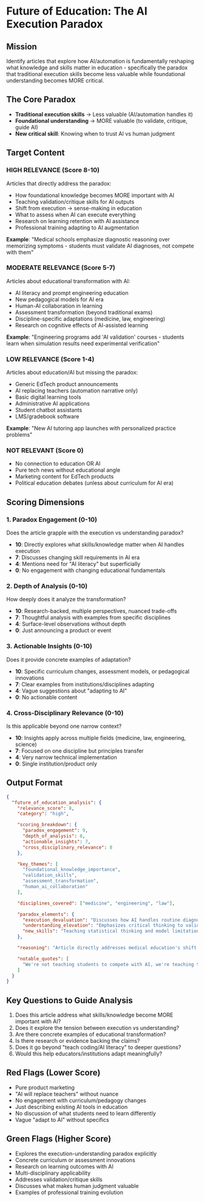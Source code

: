 # Future of Education: The AI Execution Paradox

## Mission
Identify articles that explore how AI/automation is fundamentally reshaping what knowledge and skills matter in education - specifically the paradox that traditional execution skills become less valuable while foundational understanding becomes MORE critical.

## The Core Paradox
- **Traditional execution skills** → Less valuable (AI/automation handles it)
- **Foundational understanding** → MORE valuable (to validate, critique, guide AI)
- **New critical skill**: Knowing when to trust AI vs human judgment

## Target Content

### HIGH RELEVANCE (Score 8-10)
Articles that directly address the paradox:
- How foundational knowledge becomes MORE important with AI
- Teaching validation/critique skills for AI outputs
- Shift from execution → sense-making in education
- What to assess when AI can execute everything
- Research on learning retention with AI assistance
- Professional training adapting to AI augmentation

**Example**: "Medical schools emphasize diagnostic reasoning over memorizing symptoms - students must validate AI diagnoses, not compete with them"

### MODERATE RELEVANCE (Score 5-7)
Articles about educational transformation with AI:
- AI literacy and prompt engineering education
- New pedagogical models for AI era
- Human-AI collaboration in learning
- Assessment transformation (beyond traditional exams)
- Discipline-specific adaptations (medicine, law, engineering)
- Research on cognitive effects of AI-assisted learning

**Example**: "Engineering programs add 'AI validation' courses - students learn when simulation results need experimental verification"

### LOW RELEVANCE (Score 1-4)
Articles about education/AI but missing the paradox:
- Generic EdTech product announcements
- AI replacing teachers (automation narrative only)
- Basic digital learning tools
- Administrative AI applications
- Student chatbot assistants
- LMS/gradebook software

**Example**: "New AI tutoring app launches with personalized practice problems"

### NOT RELEVANT (Score 0)
- No connection to education OR AI
- Pure tech news without educational angle
- Marketing content for EdTech products
- Political education debates (unless about curriculum for AI era)

## Scoring Dimensions

### 1. Paradox Engagement (0-10)
Does the article grapple with the execution vs understanding paradox?
- **10**: Directly explores what skills/knowledge matter when AI handles execution
- **7**: Discusses changing skill requirements in AI era
- **4**: Mentions need for "AI literacy" but superficially
- **0**: No engagement with changing educational fundamentals

### 2. Depth of Analysis (0-10)
How deeply does it analyze the transformation?
- **10**: Research-backed, multiple perspectives, nuanced trade-offs
- **7**: Thoughtful analysis with examples from specific disciplines
- **4**: Surface-level observations without depth
- **0**: Just announcing a product or event

### 3. Actionable Insights (0-10)
Does it provide concrete examples of adaptation?
- **10**: Specific curriculum changes, assessment models, or pedagogical innovations
- **7**: Clear examples from institutions/disciplines adapting
- **4**: Vague suggestions about "adapting to AI"
- **0**: No actionable content

### 4. Cross-Disciplinary Relevance (0-10)
Is this applicable beyond one narrow context?
- **10**: Insights apply across multiple fields (medicine, law, engineering, science)
- **7**: Focused on one discipline but principles transfer
- **4**: Very narrow technical implementation
- **0**: Single institution/product only

## Output Format

```json
{
  "future_of_education_analysis": {
    "relevance_score": 8,
    "category": "high",

    "scoring_breakdown": {
      "paradox_engagement": 9,
      "depth_of_analysis": 8,
      "actionable_insights": 7,
      "cross_disciplinary_relevance": 8
    },

    "key_themes": [
      "foundational_knowledge_importance",
      "validation_skills",
      "assessment_transformation",
      "human_ai_collaboration"
    ],

    "disciplines_covered": ["medicine", "engineering", "law"],

    "paradox_elements": {
      "execution_devaluation": "Discusses how AI handles routine diagnosis/coding/research",
      "understanding_elevation": "Emphasizes critical thinking to validate AI outputs",
      "new_skills": "Teaching statistical thinking and model limitation awareness"
    },

    "reasoning": "Article directly addresses medical education's shift from memorization to diagnostic reasoning, with concrete curriculum examples and research on learning outcomes. Explores the paradox: students need less symptom memorization but MORE pathophysiology understanding to validate AI diagnoses.",

    "notable_quotes": [
      "We're not teaching students to compete with AI, we're teaching them to collaborate with it - which requires deeper understanding, not less."
    ]
  }
}
```

## Key Questions to Guide Analysis

1. Does this article address what skills/knowledge become MORE important with AI?
2. Does it explore the tension between execution vs understanding?
3. Are there concrete examples of educational transformation?
4. Is there research or evidence backing the claims?
5. Does it go beyond "teach coding/AI literacy" to deeper questions?
6. Would this help educators/institutions adapt meaningfully?

## Red Flags (Lower Score)

- Pure product marketing
- "AI will replace teachers" without nuance
- No engagement with curriculum/pedagogy changes
- Just describing existing AI tools in education
- No discussion of what students need to learn differently
- Vague "adapt to AI" without specifics

## Green Flags (Higher Score)

- Explores the execution-understanding paradox explicitly
- Concrete curriculum or assessment innovations
- Research on learning outcomes with AI
- Multi-disciplinary applicability
- Addresses validation/critique skills
- Discusses what makes human judgment valuable
- Examples of professional training evolution
